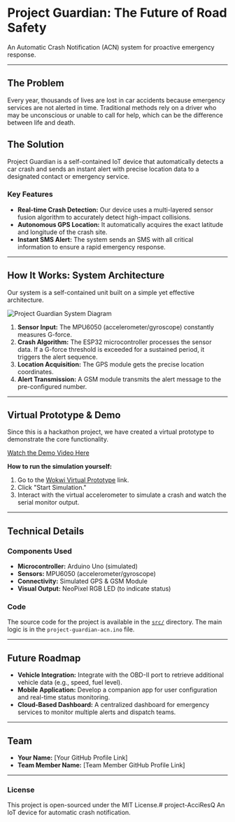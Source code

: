 # Project Guardian: The Future of Road Safety 

An Automatic Crash Notification (ACN) system for proactive emergency response.

---

## The Problem

Every year, thousands of lives are lost in car accidents because emergency services are not alerted in time. Traditional methods rely on a driver who may be unconscious or unable to call for help, which can be the difference between life and death.

## The Solution

Project Guardian is a self-contained IoT device that automatically detects a car crash and sends an instant alert with precise location data to a designated contact or emergency service.

### Key Features
* **Real-time Crash Detection:** Our device uses a multi-layered sensor fusion algorithm to accurately detect high-impact collisions.
* **Autonomous GPS Location:** It automatically acquires the exact latitude and longitude of the crash site.
* **Instant SMS Alert:** The system sends an SMS with all critical information to ensure a rapid emergency response.

---

## How It Works: System Architecture 

Our system is a self-contained unit built on a simple yet effective architecture.

![Project Guardian System Diagram](https://i.imgur.com/your-diagram-image.png)

1.  **Sensor Input:** The MPU6050 (accelerometer/gyroscope) constantly measures G-force.
2.  **Crash Algorithm:** The ESP32 microcontroller processes the sensor data. If a G-force threshold is exceeded for a sustained period, it triggers the alert sequence.
3.  **Location Acquisition:** The GPS module gets the precise location coordinates.
4.  **Alert Transmission:** A GSM module transmits the alert message to the pre-configured number.

---

## Virtual Prototype & Demo 

Since this is a hackathon project, we have created a virtual prototype to demonstrate the core functionality.

[Watch the Demo Video Here](https://www.youtube.com/watch?v=your-demo-video-id)

**How to run the simulation yourself:**

1.  Go to the [Wokwi Virtual Prototype](https://wokwi.com/projects/your-project-id) link.
2.  Click "Start Simulation."
3.  Interact with the virtual accelerometer to simulate a crash and watch the serial monitor output.

---

## Technical Details

### Components Used
* **Microcontroller:** Arduino Uno (simulated)
* **Sensors:** MPU6050 (accelerometer/gyroscope)
* **Connectivity:** Simulated GPS & GSM Module
* **Visual Output:** NeoPixel RGB LED (to indicate status)

### Code
The source code for the project is available in the [`src/`](/src/) directory. The main logic is in the `project-guardian-acn.ino` file.

---

## Future Roadmap 

* **Vehicle Integration:** Integrate with the OBD-II port to retrieve additional vehicle data (e.g., speed, fuel level).
* **Mobile Application:** Develop a companion app for user configuration and real-time status monitoring.
* **Cloud-Based Dashboard:** A centralized dashboard for emergency services to monitor multiple alerts and dispatch teams.

---

## Team

* **Your Name:** [Your GitHub Profile Link]
* **Team Member Name:** [Team Member GitHub Profile Link]

---

### **License**

This project is open-sourced under the MIT License.# project-AcciResQ
An IoT device for automatic crash notification.
